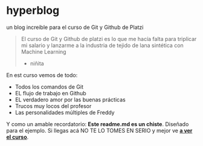 # hyperblog
un blog increible para el curso de Git y Github de Platzi

>El curso de Git y Github de platzi es lo que me hacía falta para triplicar mi salario y lanzarme a la industria de tejido de lana sintética con Machine Learning
> - niñita

En est curso vemos de todo:
* Todos los comandos de Git
* EL flujo de trabajo en Github
* EL verdadero amor por las buenas prácticas
* Trucos muy locos del profesor
* Las personalidades múltiples de Freddy

Y como un amable recordatorio: **Este readme.md es un chiste**. Diseñado para el ejemplo. Si llegas acá NO TE LO TOMES EN SERIO y mejor ve [**a ver el curso**](https://platzi.com/cursos/git-github/).